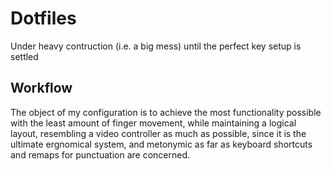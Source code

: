 # Dotfiles
Under heavy contruction (i.e. a big mess) until the perfect key setup is settled

## Workflow
The object of my configuration is to achieve the most functionality possible with the least amount of finger movement, while maintaining a logical layout, resembling a video controller as much as possible, since it is the ultimate ergnomical system, and metonymic as far as keyboard shortcuts and remaps for punctuation are concerned. 

